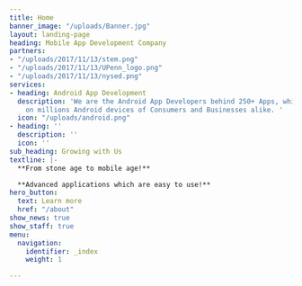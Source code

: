 ```yaml
---
title: Home
banner_image: "/uploads/Banner.jpg"
layout: landing-page
heading: Mobile App Development Company
partners:
- "/uploads/2017/11/13/stem.png"
- "/uploads/2017/11/13/UPenn_logo.png"
- "/uploads/2017/11/13/nysed.png"
services:
- heading: Android App Development
  description: 'We are the Android App Developers behind 250+ Apps, which are present
    on millions Android devices of Consumers and Businesses alike. '
  icon: "/uploads/android.png"
- heading: ''
  description: ''
  icon: ''
sub_heading: Growing with Us
textline: |-
  **From stone age to mobile age!**

  **Advanced applications which are easy to use!**
hero_button:
  text: Learn more
  href: "/about"
show_news: true
show_staff: true
menu:
  navigation:
    identifier: _index
    weight: 1

---
```

